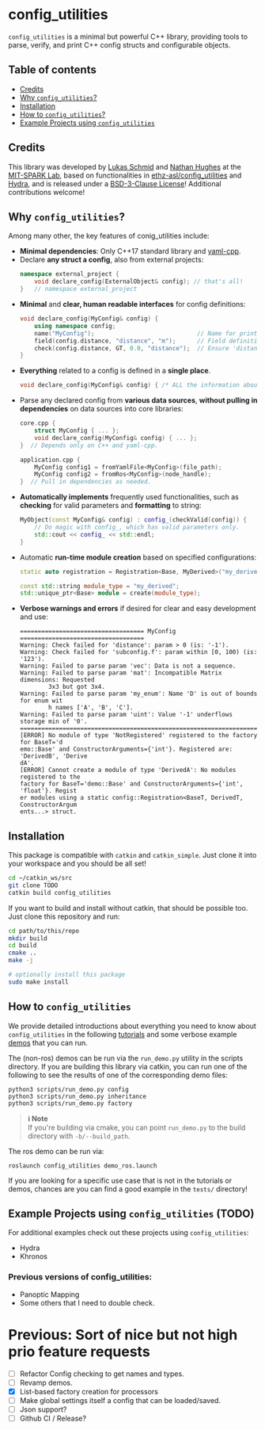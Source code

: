 # config_utilities
`config_utilities` is a minimal but powerful C++ library, providing tools to parse, verify, and print C++ config structs and configurable objects.

## Table of contents
- [Credits](#credits)
- [Why `config_utilities`?](#why-config_utilities)
- [Installation](#installation)
- [How to `config_utilities`?](#how-to-config_utilities)
- [Example Projects using `config_utilities`](#example-projects-using-config_utilities)

## Credits
This library was developed by [Lukas Schmid](https://schmluk.github.io/) and [Nathan Hughes](http://mit.edu/sparklab/people.html) at the [MIT-SPARK Lab](http://mit.edu/sparklab), based on functionalities in [ethz-asl/config_utilities](https://github.com/ethz-asl/config_utilities) and [Hydra](https://github.com/MIT-SPARK/Hydra), and is released under a [BSD-3-Clause License](LICENSE)! Additional contributions welcome!

## Why `config_utilities`?
Among many other, the key features of conig_utilities include:
- **Minimal dependencies**: Only C++17 standard library and [yaml-cpp](https://github.com/jbeder/yaml-cpp).
- Declare **any struct a config**, also from external projects:
    ```c++
    namespace external_project {
        void declare_config(ExternalObject& config); // that's all!
    }   // namespace external_project
    ```
- **Minimal** and **clear, human readable interfaces** for config definitions:
    ```c++
    void declare_config(MyConfig& config) {
        using namespace config;
        name("MyConfig");                             // Name for printing.
        field(config.distance, "distance", "m");      // Field definition.
        check(config.distance, GT, 0.0, "distance");  // Ensure 'distance > 0'.
    }
    ```
- **Everything** related to a config is defined in a **single place**.
  ```c++
  void declare_config(MyConfig& config) { /* ALL the information about a config is here */ }
  ```
- Parse any declared config from **various data sources**, **without pulling in dependencies** on data sources into core libraries:
    ```c++
    core.cpp {
        struct MyConfig { ... };
        void declare_config(MyConfig& config) { ... };
    }  // Depends only on C++ and yaml-cpp.

    application.cpp {
        MyConfig config1 = fromYamlFile<MyConfig>(file_path);
        MyConfig config2 = fromRos<MyConfig>(node_handle);
    }  // Pull in dependencies as needed.
    ```
- **Automatically implements** frequently used functionalities, such as **checking** for valid parameters and **formatting** to string:
    ```c++
    MyObject(const MyConfig& config) : config_(checkValid(config)) {
        // Do magic with config_, which has valid parameters only.
        std::cout << config_ << std::endl;
    }
    ```
- Automatic **run-time module creation** based on specified configurations:
    ```cpp
    static auto registration = Registration<Base, MyDerived>("my_derived");

    const std::string module_type = "my_derived";
    std::unique_ptr<Base> module = create(module_type);
    ```
- **Verbose warnings and errors** if desired for clear and easy development and use:
    ```
    =================================== MyConfig ===================================
    Warning: Check failed for 'distance': param > 0 (is: '-1').
    Warning: Check failed for 'subconfig.f': param within [0, 100) (is: '123').
    Warning: Failed to parse param 'vec': Data is not a sequence.
    Warning: Failed to parse param 'mat': Incompatible Matrix dimensions: Requested
            3x3 but got 3x4.
    Warning: Failed to parse param 'my_enum': Name 'D' is out of bounds for enum wit
            h names ['A', 'B', 'C'].
    Warning: Failed to parse param 'uint': Value '-1' underflows storage min of '0'.
    ================================================================================
    [ERROR] No module of type 'NotRegistered' registered to the factory for BaseT='d
    emo::Base' and ConstructorArguments={'int'}. Registered are: 'DerivedB', 'Derive
    dA'.
    [ERROR] Cannot create a module of type 'DerivedA': No modules registered to the
    factory for BaseT='demo::Base' and ConstructorArguments={'int', 'float'}. Regist
    er modules using a static config::Registration<BaseT, DerivedT, ConstructorArgum
    ents...> struct.
    ```

## Installation

This package is compatible with `catkin` and `catkin_simple`. Just clone it into your workspace and you should be all set!
```bash
cd ~/catkin_ws/src
git clone TODO
catkin build config_utilities
```

If you want to build and install without catkin, that should be possible too. Just clone this repository and run:
```bash
cd path/to/this/repo
mkdir build
cd build
cmake ..
make -j

# optionally install this package
sudo make install
```

## How to `config_utilities`
We provide detailed introductions about everything you need to know about `config_utilities` in the following [tutorials](config_utilities/docs/README.md#tutorials) and some verbose example [demos](config_utilities/docs/README.md#demos) that you can run.

The (non-ros) demos can be run via the `run_demo.py` utility in the scripts directory. If you are building this library via catkin, you can run one of the following to see the results of one of the corresponding demo files:
```
python3 scripts/run_demo.py config
python3 scripts/run_demo.py inheritance
python3 scripts/run_demo.py factory
```

> **ℹ️ Note**<br>
> If you're building via cmake, you can point `run_demo.py` to the build directory with `-b/--build_path`.

The ros demo can be run via:
```
roslaunch config_utilities demo_ros.launch
```

If you are looking for a specific use case that is not in the tutorials or demos, chances are you can find a good example in the `tests/` directory!

## Example Projects using `config_utilities` (TODO)

For additional examples check out these projects using `config_utilities`:
- Hydra
- Khronos

### Previous versions of config_utilities:
- Panoptic Mapping
- Some others that I need to double check.


# Previous: Sort of nice but not high prio feature requests
- [ ] Refactor Config checking to get names and types.
- [ ] Revamp demos.
- [x] List-based factory creation for processors
- [ ] Make global settings itself a config that can be loaded/saved.
- [ ] Json support?
- [ ] Github CI / Release?
